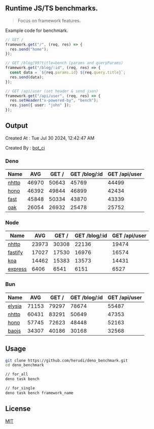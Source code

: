 ## Runtime JS/TS benchmarks.

> Focus on framework features.

Example code for benchmark.
```ts
// GET /
framework.get("/", (req, res) => {
  res.send("home");
});

// GET /blog/99?title=bench (params and queryParams)
framework.get("/blog/:id", (req, res) => {
  const data = `${req.params.id} ${req.query.title}`;
  res.send(data);
});

// GET /api/user (set header & send json)
framework.get("/api/user", (req, res) => {
  res.setHeader("x-powered-by", "bench");
  res.json({ user: "john" });
});
```

## Output
Created At : Tue Jul 30 2024, 12:42:47 AM

Created By : [bot_ci](https://github.com/herudi/deno_benchmarks/commits?author=github-actions%5Bbot%5D)


### Deno
|Name|AVG|GET /|GET /blog/:id|GET /api/user|
|----|----|----|----|----|
|[nhttp](https://github.com/nhttp/nhttp)|46970|50643|45769|44499|
|[hono](https://github.com/honojs/hono)|46392|49844|46899|42434|
|[fast](https://github.com/danteissaias/fast)|45848|50334|43870|43339|
|[oak](https://github.com/oakserver/oak)|26054|26932|25478|25752|
  


### Node
|Name|AVG|GET /|GET /blog/:id|GET /api/user|
|----|----|----|----|----|
|[nhttp](https://github.com/nhttp/nhttp)|23973|30308|22136|19474|
|[fastify](https://github.com/fastify/fastify)|17027|17530|16976|16574|
|[koa](https://github.com/koajs/koa)|14462|15383|13573|14431|
|[express](https://github.com/expressjs/express)|6406|6541|6151|6527|
  


### Bun
|Name|AVG|GET /|GET /blog/:id|GET /api/user|
|----|----|----|----|----|
|[elysia](https://github.com/elysiajs/elysia)|71153|79297|78674|55487|
|[nhttp](https://github.com/nhttp/nhttp)|60431|83291|50649|47353|
|[hono](https://github.com/honojs/hono)|57745|72623|48448|52163|
|[baojs](https://github.com/mattreid1/baojs)|34307|40186|30168|32568|
  



## Usage

```bash
git clone https://github.com/herudi/deno_benchmark.git
cd deno_benchmark

// for_all
deno task bench

// for_single
deno task bench framework_name
```

## License

[MIT](LICENSE)


